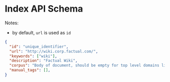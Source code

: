 # Index API Schema

Notes:
* by default, ```url``` is used as `id`

```json
{
  "id": "unique_identifier",
  "url": "http://wiki.corp.factual.com/",
  "keywords": ["wiki"],
  "description": "Factual Wiki",
  "corpus": "Body of document, should be empty for top level domains like the wiki",
  "manual_tags": [],
}
```
